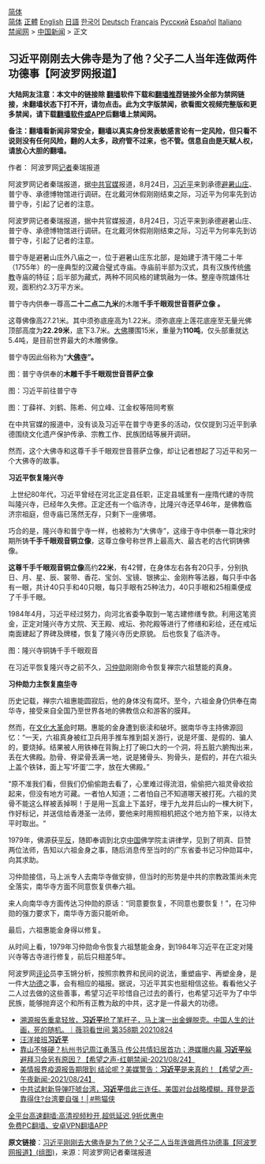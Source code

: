  <!-- 面包屑导航 --> <div class="breadcrumb"><!-- GTranslate: https://gtranslate.io/ -->  <div class="switcher notranslate">  <div class="selected">  <a href="#" onclick="return false;"> 简体</a>  </div>  <div class="option">  <a href="https://www.bannedbook.org" onclick="doGTranslate('zh-CN|zh-CN');jQuery('div.switcher div.selected a').html(jQuery(this).html());return false;" title="简体中文" class="nturl selected"> 简体</a>  <a href="https://www.bannedbook.org/zh-tw/" onclick="doGTranslate('zh-CN|zh-TW');jQuery('div.switcher div.selected a').html(jQuery(this).html());return false;" title="繁體中文" class="nturl"> 正體</a>  <a href="https://www.bannedbook.org/en/" onclick="doGTranslate('zh-CN|en');jQuery('div.switcher div.selected a').html(jQuery(this).html());return false;" title="English" class="nturl"> English</a>  <a href="https://www.bannedbook.org/ja/" onclick="doGTranslate('zh-CN|ja');jQuery('div.switcher div.selected a').html(jQuery(this).html());return false;" title="日本語" class="nturl"> 日語</a>  <a href="https://www.bannedbook.org/ko/" onclick="doGTranslate('zh-CN|ko');jQuery('div.switcher div.selected a').html(jQuery(this).html());return false;" title="한국어" class="nturl"> 한국어</a>  <a href="https://www.bannedbook.org/de/" onclick="doGTranslate('zh-CN|de');jQuery('div.switcher div.selected a').html(jQuery(this).html());return false;" title="Deutsch" class="nturl"> Deutsch</a>  <a href="https://www.bannedbook.org/fr/" onclick="doGTranslate('zh-CN|fr');jQuery('div.switcher div.selected a').html(jQuery(this).html());return false;" title="Français" class="nturl"> Français</a>  <a href="https://www.bannedbook.org/ru/" onclick="doGTranslate('zh-CN|ru');jQuery('div.switcher div.selected a').html(jQuery(this).html());return false;" title="Русский" class="nturl"> Русский</a>  <a href="https://www.bannedbook.org/es/" onclick="doGTranslate('zh-CN|es');jQuery('div.switcher div.selected a').html(jQuery(this).html());return false;" title="Español" class="nturl"> Español</a>  <a href="https://www.bannedbook.org/it/" onclick="doGTranslate('zh-CN|it');jQuery('div.switcher div.selected a').html(jQuery(this).html());return false;" title="Italiano" class="nturl"> Italiano</a>  </div>  </div>      <div class='breadcrumb-sub'><!-- Breadcrumb NavXT 6.3.0 --> <a href="https://www.bannedbook.org/" class="home">禁闻网</a> &gt; <a href="https://www.bannedbook.org/bnews/cnnews/" class="category">中国新闻</a> &gt; 正文</div></div><h2>习近平刚刚去大佛寺是为了他？父子二人当年连做两件功德事【阿波罗网报道】</h2> <p class="notice"><b>大陆网友注意：本文中的链接除 <a href="https://github.com/bannedbook/fanqiang" >翻墙</a>软件下载和<a href="https://github.com/killgcd/justmysocks/blob/master/README.md">翻墙推荐</a>链接外全部为禁网链接，未翻墙状态下打不开，请勿点击。此为文字版禁闻，欲看图文视频完整版和更多禁闻，请下载<a href="https://github.com/bannedbook/fanqiang">翻墙软件或APP</a>后翻墙上禁闻网。</p><p>备注：翻墙看新闻非常安全，翻墙以真实身份发表敏感言论有一定风险，但只看不说则没有任何风险，翻的人太多，政府管不过来，也不管。信息自由是天赋人权，请放心大胆的翻墙。</b></p>  <div class="entry"> <p>作者： 阿波罗网<a href="https://www.bannedbook.org/bnews/tag/%E8%AE%B0%E8%80%85/" class="st_tag internal_tag" rel="tag" title="标签 记者 下的日志">记者</a>秦瑞报道</p> <p id="summary">阿波罗网记者秦瑞报道，据<a href="https://www.bannedbook.org/bnews/tag/%e4%b8%ad%e5%85%b1%e5%ae%98%e5%aa%92/" class="st_tag internal_tag" rel="tag" title="标签 中共官媒 下的日志">中共官媒</a>报道，8月24日，<a href="https://www.bannedbook.org/bnews/tag/%e4%b9%a0%e8%bf%91%e5%b9%b3/" class="st_tag internal_tag" rel="tag" title="标签 习近平 下的日志">习近平</a>来到承德<a href="https://www.bannedbook.org/bnews/tag/%E9%81%BF%E6%9A%91%E5%B1%B1%E5%BA%84/" class="st_tag internal_tag" rel="tag" title="标签 避暑山庄 下的日志">避暑山庄</a>、普宁寺、承德博物馆进行调研。在北戴河休假刚刚结束之际，习近平为何率先到访普宁寺，引起了记者的注意。</p> <p>阿波罗网记者秦瑞报道，据中共官媒报道，8月24日，习近平来到承德避暑山庄、普宁寺、承德博物馆进行调研。在北戴河休假刚刚结束之际，习近平为何率先到访普宁寺，引起了记者的注意。</p> <p>普宁寺是避暑山庄外八庙之一，位于避暑山庄东北部，是始建于清干隆二十年（1755年）的一座典型的汉藏合璧式寺庙。寺庙前半部为汉式，具有汉族传统<span class='wp_keywordlink'><a href="https://www.qi-gong.me/buddhism/" title="佛教" target="_blank">佛教</a></span>寺庙的特征；后半部为藏式，两种不同风格的建筑融为一体。整座寺院雄伟壮观，面积约2.3万平方米。</p> <p>普宁寺内供奉一尊高<strong>二十二点二九米</strong>的木雕<strong>千手千眼观世音菩萨立像</strong>&nbsp;<strong>。</strong></p> <p>这尊佛像高27.21米。其中须弥底座高为1.22米。须弥底座上莲花底座至无量光佛顶部高度为<strong>22.29米</strong>，底下3.7米。<a href="https://www.bannedbook.org/bnews/tag/%E5%A4%A7%E4%BD%9B/" class="st_tag internal_tag" rel="tag" title="标签 大佛 下的日志">大佛</a>腰围15米，重量为<strong>110吨</strong>，仅头部重就达5.4吨，是目前世界最大的木雕佛像。&nbsp;</p> <p>普宁寺因此俗称为“<strong>大<a href="https://www.bannedbook.org/bnews/tag/%e4%bd%9b%e5%af%ba/" class="st_tag internal_tag" rel="tag" title="标签 佛寺 下的日志">佛寺</a>”。</strong></p>  <p>图：普宁寺供奉的<strong>木雕千手千眼观世音菩萨立像</strong></p> <p>图：习近平前往普宁寺</p> <p>图：丁薛祥、刘鹤、陈希、何立峰、江金权等陪同考察</p> <p>在中共官媒的报道中，没有谈及习近平在普宁寺更多的活动，仅仅提到习近平到承德围绕文化遗产保护传承、宗教工作、民族团结等展开调研。</p> <p>然而，这个大佛寺和这尊千手千眼观世音菩萨立像，却让记者想起了习近平和另一个大佛寺的故事。</p> <p><strong>习近平恢复隆兴寺</strong></p> <p>&nbsp;上世纪80年代，习近平曾经在河北正定县任职，正定县城里有一座隋代建的寺院叫隆兴寺，已经年久失修。正定还有一个临济寺，比隆兴寺还早46年，是佛教临济宗祖庭，但寺庙已荡然无存，只剩下一座佛塔。　</p>  <p>巧合的是，隆兴寺和普宁寺一样，也被称为“大佛寺”，这缘于寺中供奉一尊北宋时期所铸<strong>千手千眼观音铜立像</strong>，这尊立像号称世界上最高大、最古老的古代铜铸佛像。</p> <p><strong>这尊千手千眼观音铜立像</strong>高约<strong>22米</strong>，有42臂，在身体左右各有20只手，分别执日、月、星、辰、裳带、香花、宝剑、宝镜、银拂尘、金刚杵等法器，每只手中各有一眼，共计40只手和40只眼，每只手眼有25种法力，40只手眼和25相乘便成了千手千眼。</p> <p>1984年4月，习近平经过努力，向河北省委争取到一笔古建修缮专款。利用这笔资金，正定对隆兴寺方丈院、天王殿、戒坛、弥陀殿等进行了修缮和彩绘，还在戒坛南面建起了界碑及牌楼，恢复了隆兴寺历史原貌。 后也恢复了临济寺。</p> <p>图：隆兴寺铜铸千手千眼观音</p> <p>在习近平恢复隆兴寺之前不久，<a href="https://www.bannedbook.org/bnews/tag/%e4%b9%a0%e4%bb%b2%e5%8b%8b/" class="st_tag internal_tag" rel="tag" title="标签 习仲勋 下的日志">习仲勋</a>刚刚命令恢复禅宗六祖慧能的真身。</p> <p><strong>习仲勋力主恢复<a href="https://www.bannedbook.org/bnews/tag/%E5%8D%97%E5%8D%8E/" class="st_tag internal_tag" rel="tag" title="标签 南华 下的日志">南华</a>寺</strong></p> <p>历史记载，禅宗六祖惠能圆寂后，他的身体没有腐坏。至今，六祖金身仍供奉在南华寺，接受来自全国乃至世界各地的佛教信众和游客的膜拜。</p>  <p>然而，在<span class='wp_keywordlink'><a href="https://www.bannedbook.org/forum2/topic973.html" title="《文化大革命：历史真相和集体记忆》" target="_blank">文化大革命</a></span>时期。惠能的金身遭到亵渎和破坏。据南华寺主持佛源回忆：“一天，六祖真身被红卫兵用手推车推到韶关游行，说是坏蛋、是假的、骗人的，要烧掉。结果被人用铁棒在背胸上打了碗口大的一个洞，将五脏六腑掏出来，丢在大佛殿。肋骨、脊梁骨丢满一地，说是猪骨头、狗骨头，是假的，并在六祖头上盖个铁钵，面上写‘坏蛋’二字，放在大佛殿。”</p> <p>“原不准我们看，但我们仍偷偷跑去看了，心里难过得流泪，偷偷把六祖灵骨收拾起来，但没有地方可藏。一者怕人知道；二者怕自己不知道哪天被打死。六祖的灵骨不能这么样被丢掉啊！于是用一瓦盒上下盖好，埋于九龙井后山的一棵大树下，作好标记，并送信给香港圣一法师，要他来时用照相机把这个地方拍下来，以待太平时取出。“</p> <p>1979年，佛源获<span class='wp_keywordlink'><a href="https://www.bannedbook.org/forum11/topic332.html" title="禁片：平反的把戏" target="_blank">平反</a></span>，随即奉调到北京<span class='wp_keywordlink_affiliate'><a href="https://www.bannedbook.org/" title="中国" target="_blank">中国</a></span>佛学院主讲律学，见到了明真、巨赞两位法师，告知以六祖金身之事，随后消息传至当时的广东省委书记习仲勋耳中，向其求助。</p> <p>习仲勋接信，马上派专人去南华寺做安排，但当时的形势是中共的宗教政策尚未完全落实，南华寺方面不同意恢复供奉六祖。</p> <p>来人向南华寺方面传达习仲勋的原话：“同意要恢复，不同意也要恢复！”，在习仲勋的强力要求下，南华寺方面只能听命。</p> <p>最后，六祖惠能金身得以修复。</p> <p>从时间上看，1979年习仲勋命令恢复六祖慧能金身，到1984年习近平在正定对隆兴寺等古寺进行修复，前后只相差5年。</p>  <p>阿波罗网<span class='wp_keywordlink_affiliate'><a href="https://www.bannedbook.org/bnews/comments/" title="新闻评论" target="_blank">评论</a></span>员李玉锵分析，按照宗教界和民间的说法，重塑庙宇、再塑金身，是一件大<a href="https://www.bannedbook.org/bnews/tag/%E5%8A%9F%E5%BE%B7/" class="st_tag internal_tag" rel="tag" title="标签 功德 下的日志">功德</a>之事，会有相应的福报。据说，习近平其实也挺相信这些。看看他父子二人过去做的这些善事，希望习近平珍惜自己过去的善行，也希望习近平为了中华民族，能够抛弃这个和所有正教为敌的中共，这才是一件最大的功德。</p> <ul class='op-related-articles' title='相关阅读'> <li><a href='https://www.bannedbook.org/bnews/bannedvideo/20210825/1612809.html' target='_blank'>溯源报告重拿轻放，<b>习近平</b>抢了笔杆子，马上演一出金蝉脱壳。中国人生的计画，死的随机。｜薇羽看世间 第358期 20210824</a></li> <li><a href='https://www.bannedbook.org/bnews/bannedvideo/20210825/1612787.html' target='_blank'>汪洋接班<b>习近平</b></a></li> <li><a href='https://www.bannedbook.org/bnews/comments/20210825/1612785.html' target='_blank'>靠山不够硬？杭州书记周江勇落马  传公共情妇居首功；港媒曝内幕 <b>习近平</b>躲避拜习会另有原因？【希望之声-红朝禁闻-2021/08/24】</a></li> <li><a href='https://www.bannedbook.org/bnews/comments/20210825/1612780.html' target='_blank'>美情报界疫源报告期限到 结论呢？美媒警告：<b>习近平</b>是来真的！【希望之声-午夜新闻-2021/08/24】</a></li> <li><a href='https://www.bannedbook.org/bnews/comments/20210825/1612773.html' target='_blank'>中共试射新导弹吓唬台湾，<b>习近平</b>借此三连任。美国对台战略模糊，拜登是否靠得住?台湾要自强！│#熊猫侠</a></li> </ul> <p class="texttj"> <a href="https://github.com/bannedbook/fanqiang/wiki/V2ray%E6%9C%BA%E5%9C%BA" target="_blank">全平台高速翻墙:高清视频秒开,超低延迟,9折优惠中</a><br/> <a href="https://github.com/bannedbook/fanqiang/wiki/%E7%A6%81%E9%97%BB%E7%BD%91%E5%AE%89%E5%8D%93%E7%BF%BB%E5%A2%99%E6%96%B0%E9%97%BBAPP" target="_blank">免费PC翻墙、安卓VPN翻墙APP</a></p><p> <b>原文链接</b>：<a class="src_link" href="https://www.aboluowang.com/2021/0825/1637790.html" target="_blank">习近平刚刚去大佛寺是为了他？父子二人当年连做两件功德事【阿波罗网报道】(组图)</a>，来源：阿波罗网记者秦瑞报道 </p><a name='sharetosocial'></a>  <div style="margin-bottom:5px;padding-bottom:5px;clear:both"> <div id="archive-pix-1" class="banner-ads"> <!-- AuctionX Display platform tag START --> <div id="26318x728x90x621x_ADSLOT2" clicktrack="%%CLICK_URL_ESC%%"></div> <!-- AuctionX Display platform tag END --> </div> <div id="archive-pix-2" class="banner-ads"> <!-- AuctionX Display platform tag START --> <div id="26315x300x250x621x_ADSLOT2" clicktrack="%%CLICK_URL_ESC%%"></div> <!-- AuctionX Display platform tag END --> </div> </div>  <div id="archive-pix-1" class="banner-ads"> <!-- AuctionX Display platform tag START --> <div id="26318x728x90x621x_ADSLOT3" clicktrack="%%CLICK_URL_ESC%%"></div> <!-- AuctionX Display platform tag END --> </div> </div><!--END ENTRY--> 